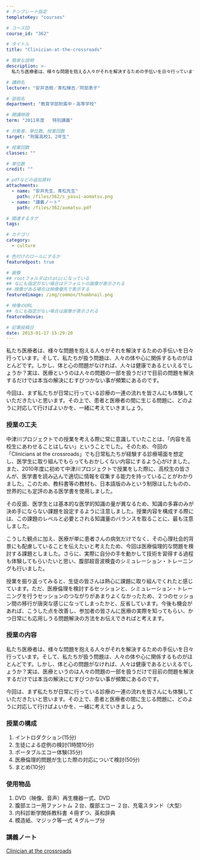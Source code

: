 ```yaml
---
# テンプレート指定
templateKey: "courses"

# コースID
course_id: "362"

# タイトル
title: "Clinician-at-the-crossroads"

# 簡単な説明
description: >-
  私たち医療者は、様々な問題を抱える人々がそれを解決するための手伝いを日々行っています。そして、私たちが扱う問題は、人々の体や心に関係するものがほとんどです。しかし、体と心の問題がなければ、人々は健康で...

# 講師名
lecturer: "安井浩樹／青松棟吉／阿部恵子"

# 部局名
department: "教育学部附属中・高等学校"

# 開講時限
term: "2011年度	特別講義"

# 対象者、単位数、授業回数
target: "附属高校1、2年生"

# 授業回数
classes: ""

# 単位数
credit: ""

# pdfなどの追加資料
attachments: 
  - name: "安井先生、青松先生" 
    path: /files/362/s_yasui-aomatsu.png
  - name: "講義ノート" 
    path: /files/362/aomatsu.pdf

# 関連するタグ
tags:

# カテゴリ
category:
  - culture

# 色付けのロールにするか
featuredpost: true

# 画像
## rootフォルダはstaticになっている
## なにも指定がない場合はデフォルトの画像が表示される
## 映像がある場合は映像優先で表示する
featuredimage: /img/common/thumbnail.png

# 映像のURL
## なにも指定がない場合は画像が表示される
featuredmovie: 

# 記事投稿日
date: 2013-01-17 15:29:20
---
```


私たち医療者は、様々な問題を抱える人々がそれを解決するための手伝いを日々行っています。そして、私たちが扱う問題は、人々の体や心に関係するものがほとんどです。しかし、体と心の問題がなければ、人々は健康であるといえるでしょうか？実は、医療というのは人々の問題の一部を扱うだけで目前の問題を解決するだけでは本当の解決にむすびつかない事が頻繁にあるのです。

今回は、まず私たちが日常に行っている診療の一連の流れを皆さんにも体験していただきたいと思います。その上で、患者と医療者の間に生じる問題に、どのように対応して行けばよいかを、一緒に考えていきましょう。

### 授業の工夫


中津川プロジェクトでの授業を考える際に常に意識していたことは、「内容を高校生にあわせることはしない」ということでした。そのため、今回の「Clinicians at the crossroads」でも日常私たちが経験する診療場面を想定し、医学生に取り組んでもらってもおかしくない内容にするよう心がけました。また、2010年度に初めて中津川プロジェクトで授業をした際に、高校生の皆さんが、医学書を読み込んで適切に情報を収集する能力を持っていることがわかりました。このため、教科書等の教材も、日本語版のみという制限はしたものの、世界的にも定評のある医学書を使用しました。

その反面、医学生とは基本的な医学的知識の量が異なるため、知識の多寡のみが決め手にならない課題を設定するように注意しました。授業内容を構成する際には、この課題のレベルと必要とされる知識量のバランスを取ることに、最も注意しました。

こうした観点に加え、医療が単に患者さんの病気だけでなく、その心理社会的背景にも配慮していることを伝えたいと考えたため、今回は医療倫理的な問題を検討する課題としました。さらに、実際に自分の手を動かして技術を習得する過程も体験してもらいたいと思い、腹部超音波検査のシミュレーション・トレーニングも行いました。

授業を振り返ってみると、生徒の皆さんは熱心に課題に取り組んでくれたと感じています。ただ、医療倫理を検討するセッションと、シミュレーション・トレーニングを行うセッションのつながりがあまりよくなかったため、２つのセッション間の移行が唐突な感じになってしまったかと、反省しています。今後も機会があれば、こうした点を改善し、参加者の皆さんに医療の実際を知ってもらい、かつ日常にも応用しうる問題解決の方法をお伝えできればと考えます。


### 授業の内容


私たち医療者は、様々な問題を抱える人々がそれを解決するための手伝いを日々行っています。そして、私たちが扱う問題は、人々の体や心に関係するものがほとんどです。しかし、体と心の問題がなければ、人々は健康であるといえるでしょうか？実は、医療というのは人々の問題の一部を扱うだけで目前の問題を解決するだけでは本当の解決にむすびつかない事が頻繁にあるのです。

今回は、まず私たちが日常に行っている診療の一連の流れを皆さんにも体験していただきたいと思います。その上で、患者と医療者の間に生じる問題に、どのように対応して行けばよいかを、一緒に考えていきましょう。


### 授業の構成


1. イントロダクション(15分)
2. 生徒による症例の検討(1時間10分)
3. ポータブルエコー体験(35分)
4. 医療倫理的問題が生じた際の対応について検討(50分)
5. まとめ(10分)


### 使用物品


1. DVD（映像、音声）再生機器一式、DVD
2. 腹部エコー用ファントム ２台、腹部エコー ２台、充電スタンド（大型）
3. 内科診断学関係教科書 ４冊ずつ、英和辞典
4. 模造紙、マジック等一式 ４グループ分


### 講義ノート


[Clinician at the crossroads](/files/362/aomatsu.pdf) 


